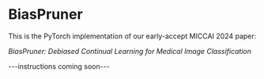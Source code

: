 # BiasPruner
This is the PyTorch implementation of our early-accept MICCAI 2024 paper:

*BiasPruner: Debiased Continual Learning for Medical Image Classification*

---instructions coming soon---
